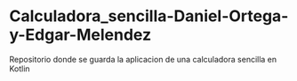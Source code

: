 # Calculadora_sencilla-Daniel-Ortega-y-Edgar-Melendez
Repositorio donde se guarda la aplicacion de una calculadora sencilla en Kotlin
